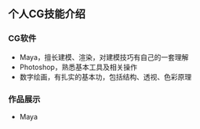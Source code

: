 ## 个人CG技能介绍
### CG软件
- Maya，擅长建模、渲染，对建模技巧有自己的一套理解
- Photoshop，熟悉基本工具及相关操作
- 数字绘画，有扎实的基本功，包括结构、透视、色彩原理

### 作品展示
- Maya